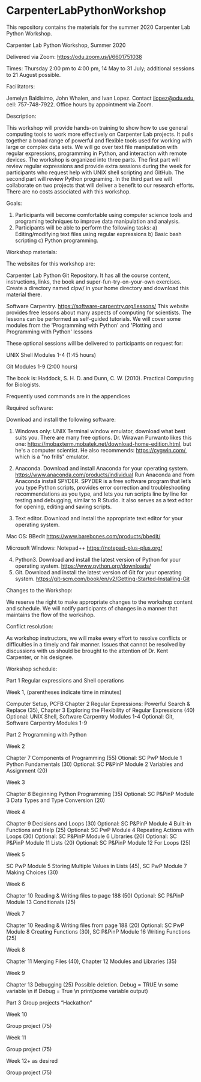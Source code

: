 # CarpenterLabPythonWorkshop
This repository contains the materials for the summer 2020 Carpenter Lab Python Workshop.

Carpenter Lab Python Workshop, Summer 2020

Delivered via Zoom: https://odu.zoom.us/j/6601751038

Times: Thursday 2:00 pm to 4:00 pm, 14 May to 31 July; additional sessions to 21 August possible.

Facilitators:

Jemelyn Baldisimo, John Whalen, and Ivan Lopez.  Contact ilopez@odu.edu, cell: 757-748-7922.  Office hours by appointment via Zoom.

Description:

This workshop will provide hands-on training to show how to use general computing tools to work more effectively on Carpenter Lab projects. It pulls together a broad range of powerful and flexible tools used for working with large or complex data sets. We will go over text file manipulation with regular expressions, programming in Python, and interaction with remote devices.  The workshop is organized into three parts. The first part will review regular expressions and provide extra sessions during the week for participants who request help with UNIX shell scripting and GitHub.  The second part will review Python programing.  In the third part we will collaborate on two projects that will deliver a benefit to our research efforts.  There are no costs associated with this workshop.

Goals:
1. Participants will become comfortable using computer science tools and programing techniques to improve data manipulation and analysis.
2. Participants will be able to perform the following tasks:
a)	Editing/modifying text files using regular expressions 
b)	Basic bash scripting 
c)	Python programming.

Workshop materials:

The websites for this workshop are:

Carpenter Lab Python Git Repository.  It has all the course content, instructions, links, the book and super-fun-try-on-your-own exercises. Create a directory named clpw/ in your home directory and download this material there.

Software Carpentry. https://software-carpentry.org/lessons/ This website provides free lessons about many aspects of computing for scientists.  The lessons can be performed as self-guided tutorials.  We will cover some modules from the 'Programming with Python' and 'Plotting and Programming with Python' lessons

These optional sessions will be delivered to participants on request for:

UNIX Shell Modules 1-4 (1:45 hours)

Git Modules 1-9 (2:00 hours)

The book is: Haddock, S. H. D. and Dunn, C. W. (2010). Practical Computing for Biologists.

Frequently used commands are in the appendices

Required software:

Download and install the following software:

1)	Windows only: UNIX Terminal window emulator, download what best suits you.  There are many free options.  Dr. Wirawan Purwanto likes this one: https://mobaxterm.mobatek.net/download-home-edition.html, but he's a computer scientist.  He also recommends: https://cygwin.com/, which is a "no frills" emulator.

2)	Anaconda.  Download and install Anaconda for your operating system.
https://www.anaconda.com/products/individual
Run Anaconda and from Anaconda install SPYDER.  SPYDER is a free software program that let’s you type Python scripts, provides error correction and troubleshooting recommendations as you type, and lets you run scripts line by line for testing and debugging, similar to R Studio.  It also serves as a text editor for opening, editing and saving scripts.
3)	Text editor.  Download and install the appropriate text editor for your operating system.

Mac OS: BBedit https://www.barebones.com/products/bbedit/

Microsoft Windows: Notepad++ https://notepad-plus-plus.org/

4)	Python3.  Download and install the latest version of Python for your operating system.
https://www.python.org/downloads/
5) Git. Download and install the latest version of Git for your operating system.
https://git-scm.com/book/en/v2/Getting-Started-Installing-Git


Changes to the Workshop:

We reserve the right to make appropriate changes to the workshop content and schedule.  We will notify participants of changes in a manner that maintains the flow of the workshop.

Conflict resolution:

As workshop instructors, we will make every effort to resolve conflicts or difficulties in a timely and fair manner. Issues that cannot be resolved by discussions with us should be brought to the attention of Dr. Kent Carpenter, or his designee.

Workshop schedule:

Part 1 Regular expressions and Shell operations

Week 1, (parentheses indicate time in minutes)

Computer Setup, PCFB Chapter 2 Regular Expressions: Powerful Search & Replace (35),
Chapter 3 Exploring the Flexibility of Regular Expressions (40)
Optional: UNIX Shell, Software Carpentry Modules 1-4
Optional: Git, Software Carpentry Modules 1-9

Part 2 Programming with Python

Week 2

Chapter 7 Components of Programming (55)
Otional: SC PwP Module 1 Python Fundamentals (30)
Optional: SC P&PinP Module 2 Variables and Assignment (20)

Week 3

Chapter 8 Beginning Python Programming (35)
Optional: SC P&PinP Module 3 Data Types and Type Conversion (20)

Week 4

Chapter 9 Decisions and Loops (30)
Optional: SC P&PinP Module 4 Built-in Functions and Help (25)
Optional: SC PwP Module 4 Repeating Actions with Loops (30)
Optional: SC P&PinP Module 6 Libraries (20) 
Optional: SC P&PinP Module 11 Lists (20)
Optional: SC P&PinP Module 12 For Loops (25)

Week 5

SC PwP Module 5 Storing Multiple Values in Lists (45), SC PwP Module 7 Making Choices (30)

Week 6

Chapter 10 Reading & Writing files to page 188 (50)
Optional: SC P&PinP Module 13 Conditionals (25)

Week 7

Chapter 10 Reading & Writing files from page 188 (20)
Optional: SC PwP Module 8 Creating Functions (30), SC P&PinP Module 16 Writing Functions (25)

Week 8

Chapter 11 Merging Files (40), Chapter 12 Modules and Libraries (35)

Week 9

Chapter 13 Debugging (25) Possible deletion.  Debug = TRUE \n some variable \n if Debug = True \n print(some variable output) 

Part 3 Group projects “Hackathon”

Week 10

Group project (75)

Week 11

Group project (75)

Week 12+ as desired

Group project (75)


